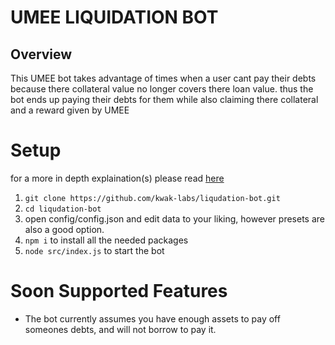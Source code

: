 # UMEE LIQUIDATION BOT

## Overview

This UMEE bot takes advantage of times when a user cant pay their debts because there collateral value no longer covers there loan
value.
thus the bot ends up paying their debts for them while also claiming there collateral and a reward given by UMEE

# Setup

for a more in depth explaination(s) please read [here](https://github.com/kwak-labs/liqudation-bot/tree/main/docs)

1. `git clone https://github.com/kwak-labs/liqudation-bot.git`
2. `cd liqudation-bot`
3. open config/config.json and edit data to your liking, however presets are also a good option.
4. `npm i` to install all the needed packages
5. `node src/index.js` to start the bot

# Soon Supported Features

- The bot currently assumes you have enough assets to pay off someones debts, and will not borrow to pay it.
